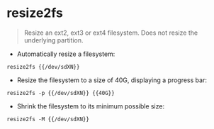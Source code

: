 # resize2fs

> Resize an ext2, ext3 or ext4 filesystem.
> Does not resize the underlying partition.

- Automatically resize a filesystem:

`resize2fs {{/dev/sdXN}}`

- Resize the filesystem to a size of 40G, displaying a progress bar:

`resize2fs -p {{/dev/sdXN}} {{40G}}`

- Shrink the filesystem to its minimum possible size:

`resize2fs -M {{/dev/sdXN}}`
